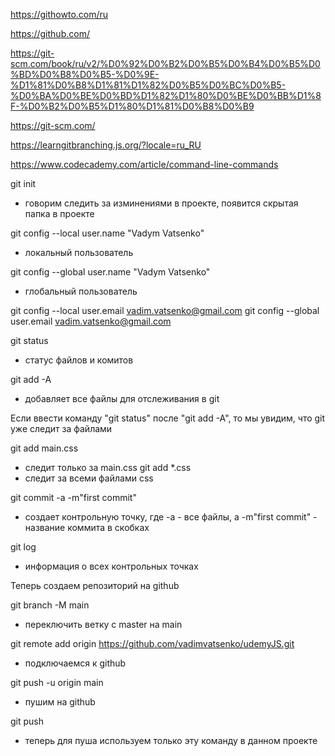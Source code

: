 https://githowto.com/ru

https://github.com/

https://git-scm.com/book/ru/v2/%D0%92%D0%B2%D0%B5%D0%B4%D0%B5%D0%BD%D0%B8%D0%B5-%D0%9E-%D1%81%D0%B8%D1%81%D1%82%D0%B5%D0%BC%D0%B5-%D0%BA%D0%BE%D0%BD%D1%82%D1%80%D0%BE%D0%BB%D1%8F-%D0%B2%D0%B5%D1%80%D1%81%D0%B8%D0%B9

https://git-scm.com/

https://learngitbranching.js.org/?locale=ru_RU

https://www.codecademy.com/article/command-line-commands

git init

- говорим следить за изминениями в проекте, появится скрытая папка в проекте

git config --local user.name "Vadym Vatsenko"

- локальный пользователь

git config --global user.name "Vadym Vatsenko"

- глобальный пользователь

git config --local user.email vadim.vatsenko@gmail.com
git config --global user.email vadim.vatsenko@gmail.com

git status

- статус файлов и комитов

git add -A

- добавляет все файлы для отслеживания в git

Если ввести команду "git status" после "git add -A", то мы увидим, что git уже следит за файлами

git add main.css

- следит только за main.css
  git add \*.css
- следит за всеми файлами css

git commit -a -m"first commit"

- создает контрольную точку, где -a - все файлы, а -m"first commit" - название коммита в скобках

git log

- информация о всех контрольных точках

Теперь создаем репозиторий на github

git branch -M main

- переключить ветку с master на main

git remote add origin https://github.com/vadimvatsenko/udemyJS.git

- подключаемся к github

git push -u origin main

- пушим на github

git push

- теперь для пуша используем только эту команду в данном проекте
